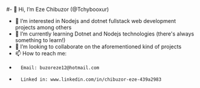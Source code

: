 #- 👋 Hi, I’m Eze Chibuzor (@Tchybooxur)
- 👀 I’m interested in Nodejs and dotnet fullstack web development projects among others
- 🌱 I’m currently learning Dotnet and Nodejs technologies (there's always something to learn!)
- 💞️ I’m looking to collaborate on the aforementioned kind of projects
- 📫 How to reach me: 
-       Email: buzoreze12@hotmail.com 
-       Linked in: www.linkedin.com/in/chibuzor-eze-439a2983


<!---
Tchybooxur/Tchybooxur is a ✨ special ✨ repository because its `README.md` (this file) appears on your GitHub profile.
You can click the Preview link to take a look at your changes.
--->
